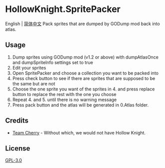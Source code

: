 # HollowKnight.SpritePacker
English | [简体中文](./README_cn.md)
Pack sprites that are dumped by GODump mod back into atlas.

## Usage
1. Dump sprites using GODump mod (v1.2 or above) with dumpAtlasOnce and dumpSpriteInfo settings set to true
2. Edit your sprites
3. Open SpritePacker and choose a collection you want to be packed into
4. Press check button to see if there are sprites that are supposed to be the same but are not
5. Choose the one sprite you want of the sprites in 4. and press replace button to replace the rest with the one you choose
6. Repeat 4. and 5. until there is no warning message
7. Press pack button and the atlas will be generated in 0.Atlas folder.

## Credits
* [Team Cherry](https://teamcherry.com.au/) - Without which, we would not have Hollow Knight.

## License
[GPL-3.0](https://choosealicense.com/licenses/gpl-3.0/)
